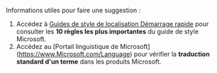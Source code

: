 Informations utiles pour faire une suggestion :
1. Accédez à [Guides de style de localisation Démarrage rapide](https://docs.microsoft.com/globalization/localization/styleguides) pour consulter les **10 règles les plus importantes** du guide de style Microsoft.
2. Accédez au [Portail linguistique de Microsoft] (https://www.Microsoft.com/Language) pour vérifier la **traduction standard d'un terme** dans les produits Microsoft.
